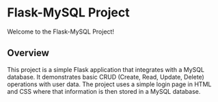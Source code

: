 # Flask-MySQL Project

Welcome to the Flask-MySQL Project!

## Overview

This project is a simple Flask application that integrates with a MySQL database. It demonstrates basic CRUD (Create, Read, Update, Delete) operations with user data. 
The project uses a simple login page in HTML and CSS where that information is then stored in a MySQL database. 

